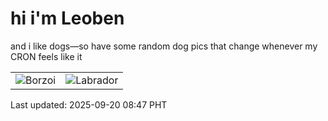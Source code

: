 # hi i'm Leoben

and i like dogs—so have some random dog pics that change whenever my CRON feels like it

|  |  |
|--------|----------|
| ![Borzoi](https://random-dog-vercel.vercel.app/api/random-borzoi?v=1758329264) | ![Labrador](https://random-dog-vercel.vercel.app/api/random-labrador?v=1758329264) |

Last updated: 2025-09-20 08:47 PHT
